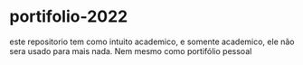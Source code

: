 # portifolio-2022

este repositorio tem como intuito academico, e somente academico, ele não sera usado para mais nada. Nem mesmo como portifólio pessoal
